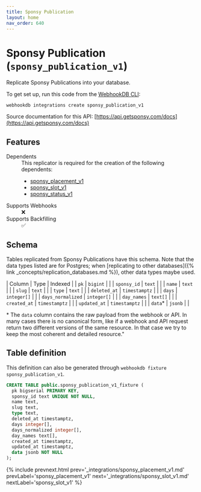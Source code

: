 ```yaml
---
title: Sponsy Publication
layout: home
nav_order: 640
---
```


# Sponsy Publication (`sponsy_publication_v1`)

Replicate Sponsy Publications into your database.

To get set up, run this code from the [WebhookDB CLI](https://webhookdb.com/terminal):
```
webhookdb integrations create sponsy_publication_v1
```

Source documentation for this API: [https://api.getsponsy.com/docs](https://api.getsponsy.com/docs)

## Features

<dl>
<dt>Dependents</dt>
<dd>This replicator is required for the creation of the following dependents:
<ul>
<li><a href="{% link _integrations/sponsy_placement_v1.md %}">sponsy_placement_v1</a></li>
<li><a href="{% link _integrations/sponsy_slot_v1.md %}">sponsy_slot_v1</a></li>
<li><a href="{% link _integrations/sponsy_status_v1.md %}">sponsy_status_v1</a></li>
</ul>
</dd>

<dt>Supports Webhooks</dt>
<dd>❌</dd>
<dt>Supports Backfilling</dt>
<dd>✅</dd>

</dl>

## Schema

Tables replicated from Sponsy Publications have this schema.
Note that the data types listed are for Postgres;
when [replicating to other databases]({% link _concepts/replication_databases.md %}),
other data types maybe used.

| Column | Type | Indexed |
| `pk` | `bigint` |  |
| `sponsy_id` | `text` |  |
| `name` | `text` |  |
| `slug` | `text` |  |
| `type` | `text` |  |
| `deleted_at` | `timestamptz` |  |
| `days` | `integer[]` |  |
| `days_normalized` | `integer[]` |  |
| `day_names` | `text[]` |  |
| `created_at` | `timestamptz` |  |
| `updated_at` | `timestamptz` |  |
| `data`* | `jsonb` |  |

<span class="fs-3">* The `data` column contains the raw payload from the webhook or API.
In many cases there is no canonical form, like if a webhook and API request return
two different versions of the same resource.
In that case we try to keep the most coherent and detailed resource."</span>

## Table definition

This definition can also be generated through `webhookdb fixture sponsy_publication_v1`.

```sql
CREATE TABLE public.sponsy_publication_v1_fixture (
  pk bigserial PRIMARY KEY,
  sponsy_id text UNIQUE NOT NULL,
  name text,
  slug text,
  type text,
  deleted_at timestamptz,
  days integer[],
  days_normalized integer[],
  day_names text[],
  created_at timestamptz,
  updated_at timestamptz,
  data jsonb NOT NULL
);
```

{% include prevnext.html prev='_integrations/sponsy_placement_v1.md' prevLabel='sponsy_placement_v1' next='_integrations/sponsy_slot_v1.md' nextLabel='sponsy_slot_v1' %}

